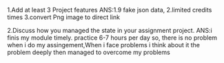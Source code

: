 

   1.Add at least 3 Project features
   ANS:1.9 fake json data,
   2.limited credits times
   3.convert Png image to direct link









   2.Discuss how you managed the state in your assignment project. ANS:i finis my module timely. practice 6-7 hours per day so, there is no problem when i do my assingement,When i face problems i think about it the problem deeply then managed to overcome my problems
